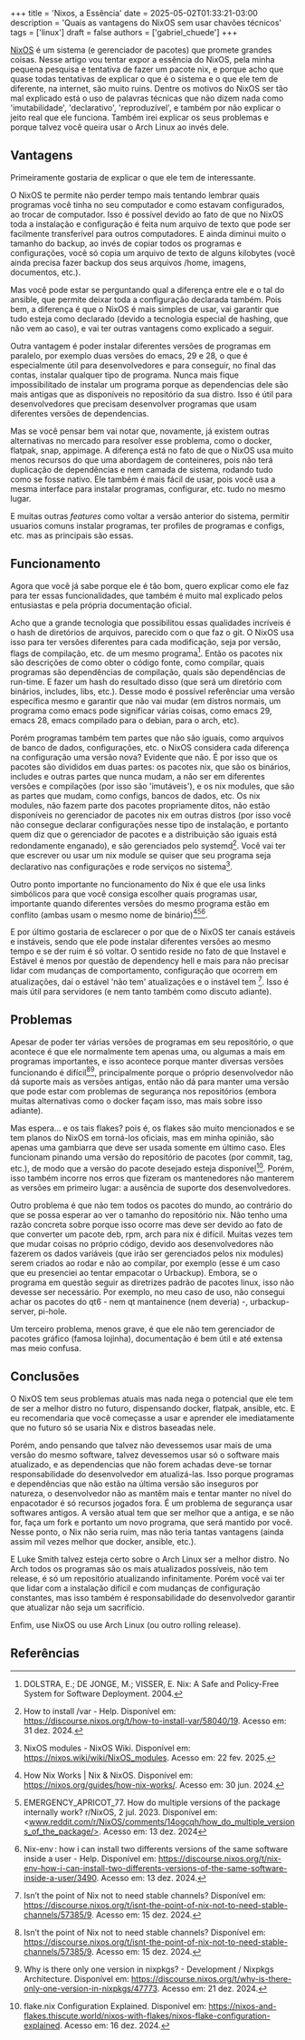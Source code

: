 +++
title = 'Nixos, a Essência'
date = 2025-05-02T01:33:21-03:00
description = 'Quais as vantagens do NixOS sem usar chavões técnicos'
tags = ['linux']
draft = false
authors = ['gabriel_chuede']
+++

[NixOS](https://www.nixos.org) é um sistema (e gerenciador de pacotes) que
promete grandes coisas. Nesse artigo vou tentar expor a essência do
NixOS, pela minha pequena pesquisa e tentativa de fazer um pacote nix,
e porque acho que quase todas tentativas de explicar o que é o sistema
e o que ele tem de diferente, na internet, são muito ruins. Dentre os
motivos do NixOS ser tão mal explicado está o uso de palavras técnicas
que não dizem nada como 'imutabilidade', 'declarativo',
'reproduzível', e também por não explicar o jeito real que ele
funciona. Também irei explicar os seus problemas e porque talvez você
queira usar o Arch Linux ao invés dele.

## Vantagens

Primeiramente gostaria de explicar o que ele tem de interessante.

O NixOS te permite não perder tempo mais tentando lembrar quais
programas você tinha no seu computador e como estavam configurados, ao
trocar de computador. Isso é possível devido ao fato de que no NixOS
toda a instalação e configuração é feita num arquivo de texto que pode
ser facilmente transferível para outros computadores. E ainda diminui
muito o tamanho do backup, ao invés de copiar todos os programas e
configurações, você só copia um arquivo de texto de alguns kilobytes
(você ainda precisa fazer backup dos seus arquivos /home, imagens,
documentos, etc.).

Mas você pode estar se perguntando qual a diferença entre ele e o tal
do ansible, que permite deixar toda a configuração declarada
também. Pois bem, a diferença é que o NixOS é mais simples de usar,
vai garantir que tudo esteja como declarado (devido a tecnologia
especial de hashing, que não vem ao caso), e vai ter outras vantagens
como explicado a seguir.

Outra vantagem é poder instalar diferentes versões de programas em
paralelo, por exemplo duas versões do emacs, 29 e 28, o que é
especialmente útil para desenvolvedores e para conseguir, no final das
contas, instalar qualquer tipo de programa. Nunca mais fique
impossibilitado de instalar um programa porque as dependencias dele
são mais antigas que as disponíveis no repositório da sua distro. Isso
é útil para desenvolvedores que precisam desenvolver programas que
usam diferentes versões de dependencias.

Mas se você pensar bem vai notar que, novamente, já existem outras
alternativas no 
mercado para resolver esse problema, como o docker, flatpak, snap,
appimage. A diferença está no fato de que o NixOS usa muito menos
recursos do que uma abordagem de conteineres, pois não terá duplicação
de dependências e nem camada de sistema, rodando tudo como se fosse
nativo. Ele também é mais fácil de usar, pois você usa a mesma
interface para instalar programas, configurar, etc. tudo no mesmo
lugar.

E muitas outras *features* como voltar a versão anterior do sistema,
permitir usuarios comuns instalar programas, ter profiles de programas
e configs, etc. mas as principais são essas.

## Funcionamento

Agora que você já sabe porque ele é tão bom, quero explicar como ele
faz para ter essas funcionalidades, que também é muito mal explicado
pelos entusiastas e pela própria documentação oficial.

Acho que a grande tecnologia que possibilitou essas qualidades
incríveis é o hash de diretórios de arquivos, parecido com o que faz o
git. O NixOS usa isso para ter versões diferentes para cada
modificação, seja por versão, flags de compilação, etc. de um mesmo
programa[^dolstra 2024]. Então os pacotes nix são descrições de como obter o código
fonte, como compilar, quais programas são dependências de compilação,
quais são dependências de run-time. E fazer um hash do resultado disso
(que será um diretório com binários, includes, libs, etc.). Desse modo
é possível referênciar uma versão específica mesmo e garantir que não
vai mudar (em distros normais, um programa como emacs pode significar
várias coisas, como emacs 29, emacs 28, emacs compilado para o debian,
para o arch, etc).

Porém programas também tem partes que não são iguais, como arquivos de
banco de dados, configurações, etc. o NixOS considera cada diferença
na configuração uma versão nova? Evidente que não. É por isso que os
pacotes são divididos em duas partes: os pacotes nix, que são os
binários, includes e outras partes que nunca mudam, a não ser em
diferentes versões e compilações (por isso são 'imutáveis'), e os nix
modules, que são as partes que mudam, como configs, bancos de dados,
etc. Os nix modules, não fazem parte dos pacotes propriamente ditos,
não estão disponíveis no gerenciador de pacotes nix em outras distros
(por isso você não consegue declarar configurações nesse tipo de
instalação, e portanto quem diz que o gerenciador de pacotes e a
distribuição são iguais está redondamente enganado), e são gerenciados
pelo systemd[^install /var discourse]. Você vai ter que escrever ou usar
um nix module se quiser que seu programa seja declarativo nas
configurações e rode serviços no sistema[^modules nixwiki].

Outro ponto importante no funcionamento do Nix é que ele usa links
simbólicos para que você consiga escolher quais programas usar,
importante quando diferentes versões do mesmo programa estão em
conflito (ambas usam o mesmo nome de binário)[^how nix works][^multiple versions reddit][^env discourse].

E por último gostaria de esclarecer o por que de o NixOS ter canais
estáveis e instáveis, sendo que ele pode instalar diferentes versões
ao mesmo tempo e se der ruim é só voltar. O sentido reside no fato de
que Instavel e Estável é menos por questão de dependency hell e mais
para não precisar lidar com mudanças de comportamento, configuração
que ocorrem em atualizações, daí o estável 'não tem' atualizações e o
instável tem [^stable chan]. Isso é mais útil para servidores (e nem tanto também
como discuto adiante).

## Problemas

Apesar de poder ter várias versões de programas em seu repositório, o
que acontece é que ele normalmente tem apenas uma, ou algumas a mais
em programas importantes, e isso acontece porque manter diversas
versões funcionando é difícil[^stable chan][^one version discourse], principalmente porque o próprio
desenvolvedor não dá suporte mais as versões antigas, então não dá
para manter uma versão que pode estar com problemas de segurança nos
repositórios (embora muitas alternativas como o docker façam isso, mas
mais sobre isso adiante).

Mas espera... e os tais flakes? pois é, os flakes são muito mencionados
e se tem planos do NixOS em torná-los oficiais, mas em minha opinião,
são apenas uma gambiarra que deve ser usada somente em último
caso. Eles funcionam pinando uma versão do repositório de pacotes (por
commit, tag, etc.), de modo que a versão do pacote desejado esteja
disponível[^flakes config]. Porém, isso também incorre nos erros que fizeram os
mantenedores não manterem as versões em primeiro lugar: a ausência de
suporte dos desenvolvedores.

Outro problema é que não tem todos os pacotes do mundo, ao contrário
do que se possa esperar ao ver o tamanho do repositório nix. Não tenho
uma razão concreta sobre porque isso ocorre mas deve ser devido ao
fato de que converter um pacote deb, rpm, arch para nix é
difícil. Muitas vezes tem que mudar coisas no próprio código, devido
aos desenvolvedores não fazerem os dados variáveis (que irão ser
gerenciados pelos nix modules) serem criados ao rodar e não ao
compilar, por exemplo (esse é um caso que eu presenciei ao tentar
empacotar o Urbackup). Embora, se o programa em questão seguir as
diretrizes padrão de pacotes linux, isso não devesse ser
necessário. Por exemplo, no meu caso de uso, não consegui achar os
pacotes do qt6 - nem qt mantainence (nem deveria) -, urbackup-server,
pi-hole.

Um terceiro problema, menos grave, é que ele não tem gerenciador de
pacotes gráfico (famosa lojinha), documentação é bem útil e até
extensa mas meio confusa.

## Conclusões

O NixOS tem seus problemas atuais mas nada nega o potencial que ele
tem de ser a melhor distro no futuro, dispensando docker, flatpak,
ansible, etc. E eu recomendaria que você começasse a usar e aprender
ele imediatamente que no futuro só se usaria Nix e distros baseadas
nele.

Porém, ando pensando que talvez não devessemos usar mais de
uma versão do mesmo software, talvez devessemos usar só o software
mais atualizado, e as dependencias que não forem achadas deve-se
tornar responsabilidade do desenvolvedor em atualizá-las. Isso porque
programas e dependências que não estão na última versão são inseguros
por natureza, o desenvolvedor não as mantêm mais e tentar manter no
nível do enpacotador é só recursos jogados fora. É um problema de
segurança usar softwares antigos. A versão atual tem que ser melhor
que a antiga, e se não for, faça um fork e portanto um novo programa,
que será mantido por você. Nesse ponto, o Nix não seria ruim, mas
não teria tantas vantagens (ainda assim mil vezes melhor que docker,
ansible, etc.).

E Luke Smith talvez esteja certo sobre o Arch Linux ser a melhor
distro. No Arch todos os programas são os mais atualizados possíveis,
não tem release, é só um repositório atualizando infinitamente. Porém
você vai ter que lidar com a instalação difícil e com mudanças de
configuração constantes, mas isso também é responsabilidade do
desenvolvedor garantir que atualizar não seja um sacrifício.

Enfim, use NixOS ou use Arch Linux (ou outro rolling release).

## Referências

[^stable chan]: Isn’t the point of Nix not to need stable channels? Disponível em: <https://discourse.nixos.org/t/isnt-the-point-of-nix-not-to-need-stable-channels/57385/9>. Acesso em: 15 dez. 2024. 

[^one version discourse]: Why is there only one version in nixpkgs? - Development / Nixpkgs Architecture. Disponível em: <https://discourse.nixos.org/t/why-is-there-only-one-version-in-nixpkgs/47773>. Acesso em: 21 dez. 2024. 

[^install /var discourse]: How to install /var - Help. Disponível em: <https://discourse.nixos.org/t/how-to-install-var/58040/19>. Acesso em: 31 dez. 2024. 

[^modules nixwiki]: NixOS modules - NixOS Wiki. Disponível em: <https://nixos.wiki/wiki/NixOS_modules>. Acesso em: 22 fev. 2025. 

[^flakes config]: flake.nix Configuration Explained. Disponível em: <https://nixos-and-flakes.thiscute.world/nixos-with-flakes/nixos-flake-configuration-explained>. Acesso em: 16 dez. 2024. 

[^dolstra 2024]: DOLSTRA, E.; DE JONGE, M.; VISSER, E. Nix: A Safe and Policy-Free
System for Software Deployment. 2004.

[^how nix works]: How Nix Works | Nix & NixOS. Disponível em: <https://nixos.org/guides/how-nix-works/>. Acesso em: 30 jun. 2024. 

[^multiple versions reddit]: EMERGENCY_APRICOT_77. How do multiple versions of the package internally work? r/NixOS, 2 jul. 2023. Disponível em: <www.reddit.com/r/NixOS/comments/14ogcqh/how_do_multiple_versions_of_the_package/>. Acesso em: 13 dez. 2024

[^env discourse]: Nix-env : how i can install two differents versions of the same software inside a user - Help. Disponível em: <https://discourse.nixos.org/t/nix-env-how-i-can-install-two-differents-versions-of-the-same-software-inside-a-user/3490>. Acesso em: 13 dez. 2024. 
